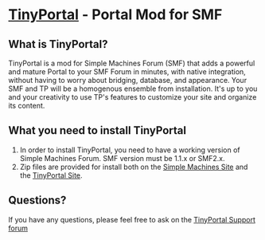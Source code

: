 [TinyPortal](http://www.tinyportal.net/) - Portal Mod for SMF
==================================================

What is TinyPortal?
--------------------------------------
TinyPortal is a mod for Simple Machines Forum (SMF) that adds a powerful and mature Portal to 
your SMF Forum in minutes, with native integration, without having to worry about bridging, 
database, and appearance. Your SMF and TP will be a homogenous ensemble from installation. 
It's up to you and your creativity to use TP's features to customize your site and organize 
its content.


What you need to install TinyPortal
--------------------------------------

1. In order to install TinyPortal, you need to have a working version of Simple Machines Forum. 
SMF version must be 1.1.x or SMF2.x.
2. Zip files are provided for install both on the 
[Simple Machines Site](http://custom.simplemachines.org/mods/index.php?mod=97) and the 
[TinyPortal Site](http://www.tinyportal.net/index.php?action=tpmod;dl=cat61).


Questions?
----------

If you have any questions, please feel free to ask on the
[TinyPortal Support forum](http://www.tinyportal.net)